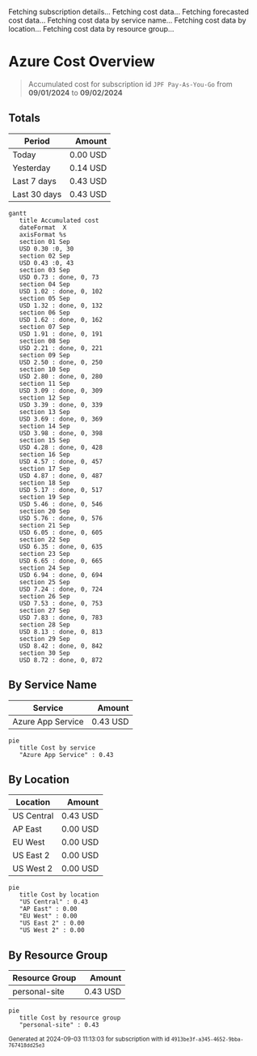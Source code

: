 Fetching subscription details...
Fetching cost data...
Fetching forecasted cost data...
Fetching cost data by service name...
Fetching cost data by location...
Fetching cost data by resource group...
# Azure Cost Overview

> Accumulated cost for subscription id `JPF Pay-As-You-Go` from **09/01/2024** to **09/02/2024**

## Totals

|Period|Amount|
|---|---:|
|Today|0.00 USD|
|Yesterday|0.14 USD|
|Last 7 days|0.43 USD|
|Last 30 days|0.43 USD|

```mermaid
gantt
   title Accumulated cost
   dateFormat  X
   axisFormat %s
   section 01 Sep
   USD 0.30 :0, 30
   section 02 Sep
   USD 0.43 :0, 43
   section 03 Sep
   USD 0.73 : done, 0, 73
   section 04 Sep
   USD 1.02 : done, 0, 102
   section 05 Sep
   USD 1.32 : done, 0, 132
   section 06 Sep
   USD 1.62 : done, 0, 162
   section 07 Sep
   USD 1.91 : done, 0, 191
   section 08 Sep
   USD 2.21 : done, 0, 221
   section 09 Sep
   USD 2.50 : done, 0, 250
   section 10 Sep
   USD 2.80 : done, 0, 280
   section 11 Sep
   USD 3.09 : done, 0, 309
   section 12 Sep
   USD 3.39 : done, 0, 339
   section 13 Sep
   USD 3.69 : done, 0, 369
   section 14 Sep
   USD 3.98 : done, 0, 398
   section 15 Sep
   USD 4.28 : done, 0, 428
   section 16 Sep
   USD 4.57 : done, 0, 457
   section 17 Sep
   USD 4.87 : done, 0, 487
   section 18 Sep
   USD 5.17 : done, 0, 517
   section 19 Sep
   USD 5.46 : done, 0, 546
   section 20 Sep
   USD 5.76 : done, 0, 576
   section 21 Sep
   USD 6.05 : done, 0, 605
   section 22 Sep
   USD 6.35 : done, 0, 635
   section 23 Sep
   USD 6.65 : done, 0, 665
   section 24 Sep
   USD 6.94 : done, 0, 694
   section 25 Sep
   USD 7.24 : done, 0, 724
   section 26 Sep
   USD 7.53 : done, 0, 753
   section 27 Sep
   USD 7.83 : done, 0, 783
   section 28 Sep
   USD 8.13 : done, 0, 813
   section 29 Sep
   USD 8.42 : done, 0, 842
   section 30 Sep
   USD 8.72 : done, 0, 872
```

## By Service Name

|Service|Amount|
|---|---:|
|Azure App Service|0.43 USD|

```mermaid
pie
   title Cost by service
   "Azure App Service" : 0.43
```

## By Location

|Location|Amount|
|---|---:|
|US Central|0.43 USD|
|AP East|0.00 USD|
|EU West|0.00 USD|
|US East 2|0.00 USD|
|US West 2|0.00 USD|

```mermaid
pie
   title Cost by location
   "US Central" : 0.43
   "AP East" : 0.00
   "EU West" : 0.00
   "US East 2" : 0.00
   "US West 2" : 0.00
```

## By Resource Group

|Resource Group|Amount|
|---|---:|
|personal-site|0.43 USD|

```mermaid
pie
   title Cost by resource group
   "personal-site" : 0.43
```

<sup>Generated at 2024-09-03 11:13:03 for subscription with id `4913be3f-a345-4652-9bba-767418dd25e3`</sup>
